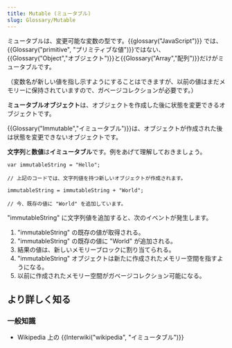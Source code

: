 ```yaml
---
title: Mutable (ミュータブル)
slug: Glossary/Mutable
---
```


ミュータブルは、変更可能な変数の型です。{{glossary("JavaScript")}} では、{{Glossary("primitive", "プリミティブな値")}}ではない、{{Glossary("Object","オブジェクト")}}と{{Glossary("Array","配列")}}だけがミュータブルです。

（変数名が新しい値を指し示すようにすることはできますが、以前の値はまだメモリーに保持されていますので、ガベージコレクションが必要です。）

**ミュータブルオブジェクト**は、オブジェクトを作成した後に状態を変更できるオブジェクトです。

{{Glossary("Immutable","イミュータブル")}}は、オブジェクトが作成された後は状態を変更できないオブジェクトです。

**文字列**と**数値**は**イミュータブル**です。例をあげて理解しておきましょう。

```
var immutableString = "Hello";

// 上記のコードでは、文字列値を持つ新しいオブジェクトが作成されます。

immutableString = immutableString + "World";

// 今、既存の値に "World" を追加しています。
```

"immutableString" に文字列値を追加すると、次のイベントが発生します。

1. "immutableString" の既存の値が取得される。
2. "immutableString" の既存の値に "World" が追加される。
3. 結果の値は、新しいメモリーブロックに割り当てられる。
4. "immutableString" オブジェクトは新たに作成されたメモリー空間を指すようになる。
5. 以前に作成されたメモリー空間がガベージコレクション可能になる。

## より詳しく知る

### 一般知識

- Wikipedia 上の {{Interwiki("wikipedia", "イミュータブル")}}
